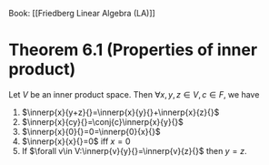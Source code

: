 Book: [[Friedberg Linear Algebra (LA)]]
# Theorem 6.1 (Properties of inner product)
Let $V$ be an inner product space.
Then $\forall x,y,z\in V,c\in F$, we have
1. $\innerp{x}{y+z}{}=\innerp{x}{y}{}+\innerp{x}{z}{}$
2. $\innerp{x}{cy}{}=\conj{c}\innerp{x}{y}{}$
3. $\innerp{x}{0}{}=0=\innerp{0}{x}{}$
4. $\innerp{x}{x}{}=0$ iff $x=0$
5. If $\forall v\in V:\innerp{v}{y}{}=\innerp{v}{z}{}$ then $y=z$.
